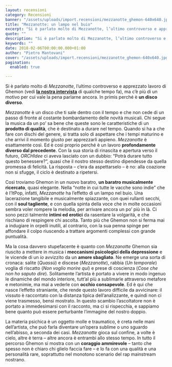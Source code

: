 ```yaml
---
layout: recensioni
category: Recensioni
banner: "/assets/uploads/import.recensioni/mezzanotte_ghemon-640x640.jpg"
title: "Mezzanotte: un lampo nel buio"
excerpt: "Si è parlato molto di Mezzanotte, l’ultimo controverso e apprezzato lavoro di Ghemon (vedi la nostra intervista di qualche tempo fa), ma c’è più di un motivo per cui vale la pena parlarne ancora. In primis perché è un disco diverso. Mezzanotte è un disco che ti sale dentro con il tempo e che non [&hellip"
quote: ""
description: "Si è parlato molto di Mezzanotte, l’ultimo controverso e apprezzato lavoro di Ghemon (vedi la nostra intervista di qualche tempo fa), ma c’è più di un motivo per cui vale la pena parlarne ancora. In primis perché è un disco diverso. Mezzanotte è un disco che ti sale dentro con il tempo e che non [&hellip"
keywords: ""
date: 2018-02-06T00:00:00.000+01:00
author: "Pietro Mantovani"
cover: "/assets/uploads/import.recensioni/mezzanotte_ghemon-640x640.jpg"
pagination:
  enabled: true

---
```


Si è parlato molto di _Mezzanotte_, l’ultimo controverso e apprezzato lavoro di Ghemon (vedi [**la nostra intervista**](https://hotmc.com/ghemon-lintervista-2/) di qualche tempo fa), ma c’è più di un motivo per cui vale la pena parlarne ancora. In primis perché è **un disco diverso**. 

_Mezzanotte_ è un disco che ti sale dentro con il tempo e che non cede di un passo di fronte al costante bombardamento delle novità musicali. Chi segue la musica da un po’ sa bene che queste sono le caratteristiche di un **prodotto di qualità**, che è destinato a durare nel tempo. Quando si ha a che fare con dischi del genere, si tratta solo di aspettare che i tempi maturino e che arrivi il momento giusto per apprezzarli appieno. _Mezzanotte_ è esattamente così. Ed è così proprio perché è un lavoro **profondamente diverso dal precedente**. Con la sua storia di rinascita e apertura verso il futuro, _ORCHIdee_ ci aveva lasciato con un dubbio: “Potrà durare tutto questo benessere?”, quasi che il nostro stesso destino dipendesse da quella promessa di felicità. La risposta – c’era da aspettarselo – è no: alla coazione non si sfugge, il ciclo è destinato a ripetersi.

Così troviamo Ghemon in un nuovo baratro, **un baratro musicalmente ricercato**, quasi elegante. Nella “notte in cui tutte le vacche sono indie” che è l’ItPop, infatti, _Mezzanotte_ ha l’effetto di un lampo nel buio. Una lacerazione tangibile e musicalmente spiazzante, con quei rullanti secchi, con il **soul tagliente**, e con quella spinta della voce che in molte occasioni sembra voler rompere la melodia, per arrivare ancora un po’ più in là. Ci sono pezzi talmente **intimi ed erotici** da rasentare la volgarità, e che rischiano di respingere chi ascolta. Tanto più che Ghemon non si ferma mai a indugiare in orpelli inutili, al contrario, con la sua penna spinge per affondare il colpo riuscendo a trattare argomenti complessi con grande puntualità. 

Ma la cosa davvero stupefacente è quanto con _Mezzanotte_ Ghemon sia riuscito a mettere in musica i **meccanismi psicologici della depressione** e le vicende di un _io_ avvizzito da un **amore sbagliato**. Ne emerge una sorta di cronaca: salite (_Quassù_) e discese (_Mezzanotte_), rabbia (_Un temporale_) voglia di riscatto (_Non voglio morire qui_) e prese di coscienza (_Cose che non ho saputo dire_). Solitamente l’artista è portato a vivere in modo ingenuo le dinamiche del mondo interiore, tutt’al più a sublimarle attraverso metafore e metonimie, ma mai a vederle con **occhio consapevole**. Ed è qui che nasce l’effetto straniante, che rende questo lavoro difficile da avvicinare: il vissuto è raccontato con la distanza tipica dell’analizzante, e quindi non ci viene trasmesso, bensì mostrato. In questo scambio l’ascoltatore non è portato a immedesimarsi con il racconto, ma ci si rispecchia, e sappiamo bene quanto può essere perturbante l’immagine del nostro doppio. 

La materia psichica è un oggetto molle e traumatico, è creta nelle mani dell’artista, che può farla diventare un’opera sublime o uno sguardo nell’abisso, a seconda dei casi. _Mezzanotte_ gioca sul confine, a volte è cielo, altre è terra – altre ancora è entrambi allo stesso tempo. In tutto il percorso Ghemon si mostra con un **coraggio ammirevole** – tanto che spesso non è chiaro chi glielo faccia fare – e lo fa con una qualità e una personalità rare, soprattutto nel monotono scenario del rap mainstream nostrano. 